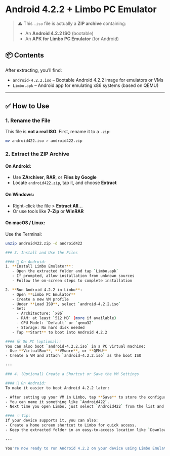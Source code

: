 # Android 4.2.2 + Limbo PC Emulator

> ⚠️ This `.iso` file is actually a **ZIP archive** containing:
> - An **Android 4.2.2 ISO** (bootable)
> - An **APK for Limbo PC Emulator** (for Android)

## 📦 Contents

After extracting, you’ll find:
- `android-4.2.2.iso` – Bootable Android 4.2.2 image for emulators or VMs
- `Limbo.apk` – Android app for emulating x86 systems (based on QEMU)

---

## ✅ How to Use

### 1. Rename the File
This file is **not a real ISO**. First, rename it to a `.zip`:

```bash
mv android422.iso > android422.zip
```

### 2. Extract the ZIP Archive

#### On Android:
- Use **ZArchiver**, **RAR**, or **Files by Google**
- Locate `android422.zip`, tap it, and choose **Extract**

#### On Windows:
- Right-click the file > **Extract All…**
- Or use tools like **7-Zip** or **WinRAR**

#### On macOS / Linux:
Use the Terminal:
```bash
unzip android422.zip -d android422

### 3. Install and Use the Files

#### 📲 On Android:
1. **Install Limbo Emulator**:
   - Open the extracted folder and tap `Limbo.apk`
   - If prompted, allow installation from unknown sources
   - Follow the on-screen steps to complete installation

2. **Run Android 4.2.2 in Limbo**:
   - Open **Limbo PC Emulator**
   - Create a new VM profile
   - Under **Load ISO**, select `android-4.2.2.iso`
   - Set:
     - Architecture: `x86`
     - RAM: at least `512 MB` (more if available)
     - CPU Model: `Default` or `qemu32`
     - Storage: No hard disk needed
   - Tap **Start** to boot into Android 4.2.2

#### 💻 On PC (optional):
You can also boot `android-4.2.2.iso` in a PC virtual machine:
- Use **VirtualBox**, **VMware**, or **QEMU**
- Create a VM and attach `android-4.2.2.iso` as the boot ISO

---

### 4. (Optional) Create a Shortcut or Save the VM Settings

#### 📲 On Android:
To make it easier to boot Android 4.2.2 later:

- After setting up your VM in Limbo, tap **Save** to store the configuration.
- You can name it something like `Android422`.
- Next time you open Limbo, just select `Android422` from the list and tap **Start**.

#### 💡 Tip:
If your device supports it, you can also:
- Create a home screen shortcut to Limbo for quick access.
- Keep the extracted folder in an easy-to-access location like `Downloads` or `Documents`.

---

You're now ready to run Android 4.2.2 on your device using Limbo Emulator!